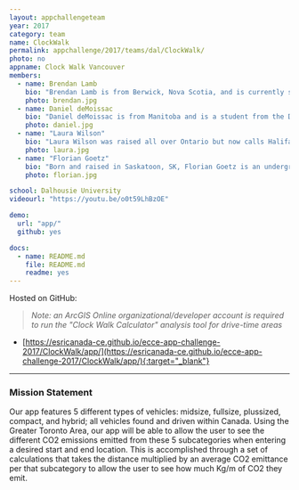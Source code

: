 ```yaml
---
layout: appchallengeteam
year: 2017
category: team
name: ClockWalk
permalink: appchallenge/2017/teams/dal/ClockWalk/
photo: no
appname: Clock Walk Vancouver
members:
  - name: Brendan Lamb
    bio: "Brendan Lamb is from Berwick, Nova Scotia, and is currently studying Planning at Dalhousie University. Brendan is passionate about Urban Activism and hopes to get you online interactive mapping to help communities make positive changes in their communities."
    photo: brendan.jpg
  - name: Daniel deMoissac
    bio: "Daniel deMoissac is from Manitoba and is a student from the Dalhousie School of Planning. Daniel intends to continue learning about mapping and transit systems and would like to apply it to a career in the field of urban planning."
    photo: daniel.jpg
  - name: "Laura Wilson"
    bio: "Laura Wilson was raised all over Ontario but now calls Halifax home. She is an undergraduate at Dalhousie University completing her BSc in Biology and plans to continue her studies after graduation with her focus on a career in wildlife conservation."
    photo: laura.jpg
  - name: "Florian Goetz"
    bio: "Born and raised in Saskatoon, SK, Florian Goetz is an undergraduate student in Dalhousie University's School of Planning. Florian is seeking a career in urban planning, so that he can help develop a more sustainable future."
    photo: florian.jpg

school: Dalhousie University
videourl: "https://youtu.be/o0t59LhBzOE"

demo:
  url: "app/"
  github: yes

docs:
  - name: README.md
    file: README.md
    readme: yes
---
```


Hosted on GitHub:

> *Note: an ArcGIS Online organizational/developer account is required to run the "Clock Walk Calculator" analysis tool for drive-time areas*

- [https://esricanada-ce.github.io/ecce-app-challenge-2017/ClockWalk/app/](https://esricanada-ce.github.io/ecce-app-challenge-2017/ClockWalk/app/){:target="_blank"}

***

### Mission Statement

Our app features 5 different types of vehicles: midsize, fullsize, plussized, compact, and hybrid; all vehicles found and driven within Canada. Using the Greater Toronto Area, our app will be able to allow the user to see the different CO2 emissions emitted from these 5 subcategories when entering a desired start and end location. This is accomplished through a set of calculations that takes the distance multiplied by an average CO2 emittance per that subcategory to allow the user to see how much Kg/m of CO2 they emit.
